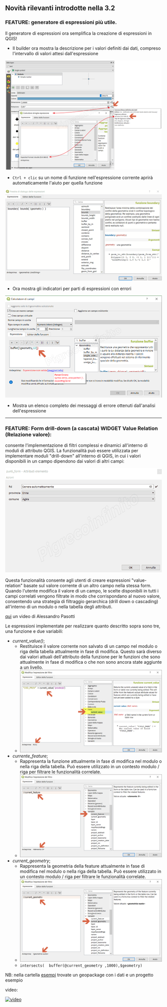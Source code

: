 ## Novità rilevanti introdotte nella 3.2

### **FEATURE**: generatore di espressioni più utile.
Il generatore di espressioni ora semplifica la creazione di espressioni in QGIS!

- Il builder ora mostra la descrizione per i valori definiti dai dati, compreso l'intervallo di valori attesi dall'espressione

![](/img/novita_32/novita_32_01.png)

- `Ctrl + clic` su un nome di funzione nell'espressione corrente aprirà automaticamente l'aiuto per quella funzione

![](/img/novita_32/novita_32_02.gif)

- Ora mostra gli indicatori per parti di espressioni con errori

![](/img/novita_32/novita_32_03.png)

- Mostra un elenco completo dei messaggi di errore ottenuti dall'analisi dell'espressione

---

### **FEATURE**: Form drill-down (a cascata)  WIDGET Value Relation (Relazione valore):

consente l'implementazione di filtri complessi e dinamici all'interno di moduli di attributo QGIS. La funzionalità può essere utilizzata per implementare moduli "drill-down" all'interno di QGIS, in cui i valori disponibili in un campo dipendono dai valori di altri campi:

![](/img/novita_32/drill_down01.gif)

Questa funzionalità consente agli utenti di creare espressioni "value-relation" basate sul valore corrente di un altro campo nella stessa form. Quando l'utente modifica il valore di un campo, le scelte disponibili in tutti i campi correlati vengono filtrate in modo che corrispondano al nuovo valore, consentendo una strategia di filtraggio gerarchica (drill down o cascading) all'interno di un modulo o nella tabella degli attributi.

[qui](https://www.youtube.com/watch?time_continue=202&v=ipezh4KXrgo) un video di Alessandro Pasotti

Le espressioni implementate per realizzare quanto descritto sopra sono tre, una funzione e due variabili:

* _current_value()_;
    * Restituisce il valore corrente non salvato di un campo nel modulo o riga della tabella attualmente in fase di modifica. Questo sarà diverso dai valori attuali dell'attributo della funzione per le funzioni che sono attualmente in fase di modifica o che non sono ancora state aggiunte a un livello.
    * ![](/img/novita_32/novita_32_04.png)
* _currente_feature_;
    * Rappresenta la funzione attualmente in fase di modifica nel modulo o nella riga della tabella. Può essere utilizzato in un contesto modulo / riga per filtrare le funzionalità correlate.
    * ![](/img/novita_32/novita_32_05.png)
* _current_geometry_;
    * Rappresenta la geometria della feature attualmente in fase di modifica nel modulo o nella riga della tabella. Può essere utilizzato in un contesto modulo / riga per filtrare le funzionalità correlate.
    * ![](/img/novita_32/novita_32_06.png)
    * `intersects(  buffer(@current_geometry ,1000),$geometry)`

NB: nella cartella [esempi](/esempi) trovate un geopackage con i dati e un progetto esempio

video:

[![video](https://img.youtube.com/vi/8JBG6g_UvSA/0.jpg)](https://youtu.be/8JBG6g_UvSA "Drill-down")
